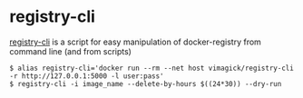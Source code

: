 registry-cli
============

[registry-cli][1] is a script for easy manipulation of docker-registry from command line (and from scripts)

```
$ alias registry-cli='docker run --rm --net host vimagick/registry-cli -r http://127.0.0.1:5000 -l user:pass'
$ registry-cli -i image_name --delete-by-hours $((24*30)) --dry-run
```

[1]: https://github.com/andrey-pohilko/registry-cli
